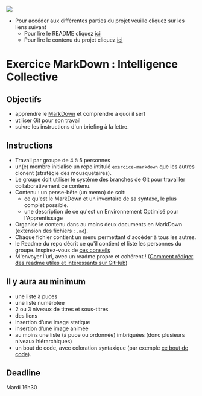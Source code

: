 ![](https://becode.org/app/uploads/2020/03/cropped-becode-logo-seal.png)


* Pour accéder aux différentes parties du projet veuille cliquez sur les liens suivant
    * Pour lire le README cliquez [ici](README.md)
    * Pour lire le contenu du projet cliquez [ici](markdown.md)



# Exercice MarkDown : Intelligence Collective

## Objectifs

- apprendre le [MarkDown](https://guides.github.com/features/mastering-markdown/) et comprendre à quoi il sert
- utiliser Git pour son travail
- suivre les instructions d'un briefing à la lettre.

## Instructions

- Travail par groupe de 4 à 5 personnes
- un(e) membre initialise un repo intitulé `exercice-markdown` que les autres clonent (stratégie des mousquetaires).
- Le groupe doit utiliser le système des branches de Git pour travailler collaborativement ce contenu.
- Contenu : un pense-bête (un memo) de soit:
   - ce qu'est le MarkDown et un inventaire de sa syntaxe, le plus complet possible.
   - une description de ce qu'est un Environnement Optimisé pour l'Apprentissage
- Organise le contenu dans au moins deux documents en MarkDown (extension des fichiers : `.md`).
- Chaque fichier contient un menu permettant d'accéder à tous les autres.
- le Readme du repo décrit ce qu'il contient et liste les personnes du groupe. Inspirez-vous de [ces conseils](https://medium.com/becode/comment-faire-un-readme-sur-github-cc11f3df606a)
- M'envoyer l'url, avec un readme propre et cohérent ! ([Comment rédiger des readme utiles et intéressants sur GitHub](https://medium.com/becode/comment-faire-un-readme-sur-github-cc11f3df606a))

## Il y aura au minimum

- une liste à puces
- une liste numérotée
- 2 ou 3 niveaux de titres et sous-titres
- des liens
- insertion d’une image statique
- insertion d’une image animée
- au moins une liste (à puce ou ordonnée) imbriquées (donc plusieurs niveaux hiérarchiques)
- un bout de code, avec coloration syntaxique (par exemple [ce bout de code](http://stackoverflow.com/a/1701672/53960)).

## Deadline

Mardi 16h30
